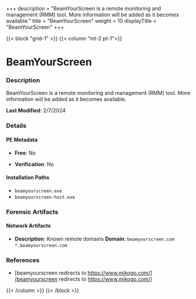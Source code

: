 +++
description = "BeamYourScreen is a remote monitoring and management (RMM) tool. More information will be added as it becomes available."
title = "BeamYourScreen"
weight = 10
displayTitle = "BeamYourScreen"
+++


{{< block "grid-1" >}}
{{< column "mt-2 pt-1">}}

# BeamYourScreen


### Description

BeamYourScreen is a remote monitoring and management (RMM) tool. More information will be added as it becomes available.



**Last Modified**: 2/7/2024

### Details


#### PE Metadata


- **Free**: No

- **Verification**: No




#### Installation Paths
- `beamyourscreen.exe`
- `beamyourscreen-host.exe`

### Forensic Artifacts




#### Network Artifacts

- **Description**: Known remote domains
  **Domain**: `beamyourscreen.com` `*.beamyourscreen.com`





### References
- [beamyourscreen redirects to https://www.mikogo.com/](beamyourscreen redirects to https://www.mikogo.com/)



{{< /column >}}
{{< /block >}}
